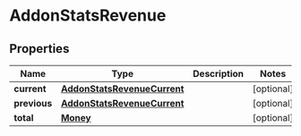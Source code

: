 

# AddonStatsRevenue

## Properties

Name | Type | Description | Notes
------------ | ------------- | ------------- | -------------
**current** | [**AddonStatsRevenueCurrent**](AddonStatsRevenueCurrent.md) |  |  [optional]
**previous** | [**AddonStatsRevenueCurrent**](AddonStatsRevenueCurrent.md) |  |  [optional]
**total** | [**Money**](Money.md) |  |  [optional]



